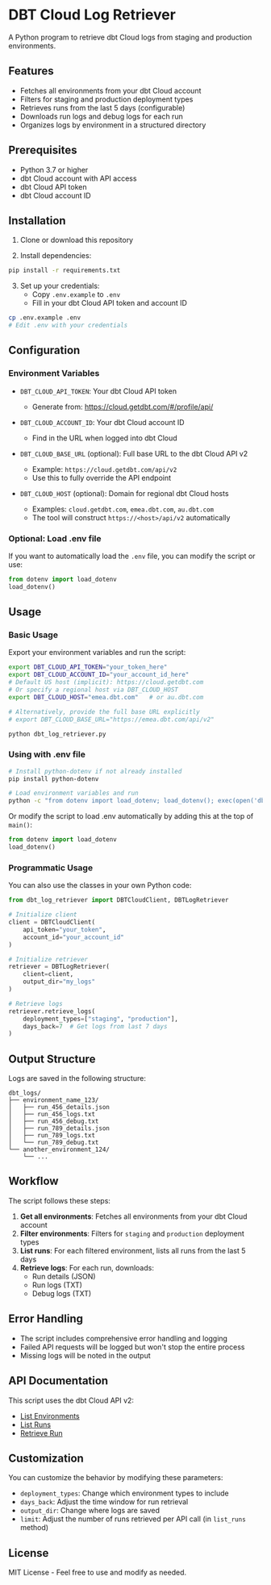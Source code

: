 # DBT Cloud Log Retriever

A Python program to retrieve dbt Cloud logs from staging and production environments.

## Features

- Fetches all environments from your dbt Cloud account
- Filters for staging and production deployment types
- Retrieves runs from the last 5 days (configurable)
- Downloads run logs and debug logs for each run
- Organizes logs by environment in a structured directory

## Prerequisites

- Python 3.7 or higher
- dbt Cloud account with API access
- dbt Cloud API token
- dbt Cloud account ID

## Installation

1. Clone or download this repository

2. Install dependencies:
```bash
pip install -r requirements.txt
```

3. Set up your credentials:
   - Copy `.env.example` to `.env`
   - Fill in your dbt Cloud API token and account ID

```bash
cp .env.example .env
# Edit .env with your credentials
```

## Configuration

### Environment Variables

- `DBT_CLOUD_API_TOKEN`: Your dbt Cloud API token
  - Generate from: https://cloud.getdbt.com/#/profile/api/
  
- `DBT_CLOUD_ACCOUNT_ID`: Your dbt Cloud account ID
  - Find in the URL when logged into dbt Cloud

- `DBT_CLOUD_BASE_URL` (optional): Full base URL to the dbt Cloud API v2
  - Example: `https://cloud.getdbt.com/api/v2`
  - Use this to fully override the API endpoint

- `DBT_CLOUD_HOST` (optional): Domain for regional dbt Cloud hosts
  - Examples: `cloud.getdbt.com`, `emea.dbt.com`, `au.dbt.com`
  - The tool will construct `https://<host>/api/v2` automatically

### Optional: Load .env file

If you want to automatically load the `.env` file, you can modify the script or use:

```python
from dotenv import load_dotenv
load_dotenv()
```

## Usage

### Basic Usage

Export your environment variables and run the script:

```bash
export DBT_CLOUD_API_TOKEN="your_token_here"
export DBT_CLOUD_ACCOUNT_ID="your_account_id_here"
# Default US host (implicit): https://cloud.getdbt.com
# Or specify a regional host via DBT_CLOUD_HOST
export DBT_CLOUD_HOST="emea.dbt.com"   # or au.dbt.com

# Alternatively, provide the full base URL explicitly
# export DBT_CLOUD_BASE_URL="https://emea.dbt.com/api/v2"

python dbt_log_retriever.py
```

### Using with .env file

```bash
# Install python-dotenv if not already installed
pip install python-dotenv

# Load environment variables and run
python -c "from dotenv import load_dotenv; load_dotenv(); exec(open('dbt_log_retriever.py').read())"
```

Or modify the script to load .env automatically by adding this at the top of `main()`:

```python
from dotenv import load_dotenv
load_dotenv()
```

### Programmatic Usage

You can also use the classes in your own Python code:

```python
from dbt_log_retriever import DBTCloudClient, DBTLogRetriever

# Initialize client
client = DBTCloudClient(
    api_token="your_token",
    account_id="your_account_id"
)

# Initialize retriever
retriever = DBTLogRetriever(
    client=client,
    output_dir="my_logs"
)

# Retrieve logs
retriever.retrieve_logs(
    deployment_types=["staging", "production"],
    days_back=7  # Get logs from last 7 days
)
```

## Output Structure

Logs are saved in the following structure:

```
dbt_logs/
├── environment_name_123/
│   ├── run_456_details.json
│   ├── run_456_logs.txt
│   ├── run_456_debug.txt
│   ├── run_789_details.json
│   ├── run_789_logs.txt
│   └── run_789_debug.txt
└── another_environment_124/
    └── ...
```

## Workflow

The script follows these steps:

1. **Get all environments**: Fetches all environments from your dbt Cloud account
2. **Filter environments**: Filters for `staging` and `production` deployment types
3. **List runs**: For each filtered environment, lists all runs from the last 5 days
4. **Retrieve logs**: For each run, downloads:
   - Run details (JSON)
   - Run logs (TXT)
   - Debug logs (TXT)

## Error Handling

- The script includes comprehensive error handling and logging
- Failed API requests will be logged but won't stop the entire process
- Missing logs will be noted in the output

## API Documentation

This script uses the dbt Cloud API v2:
- [List Environments](https://docs.getdbt.com/dbt-cloud/api-v2#/operations/List%20Environments)
- [List Runs](https://docs.getdbt.com/dbt-cloud/api-v2#/operations/List%20Runs)
- [Retrieve Run](https://docs.getdbt.com/dbt-cloud/api-v2#/operations/Retrieve%20Run)

## Customization

You can customize the behavior by modifying these parameters:

- `deployment_types`: Change which environment types to include
- `days_back`: Adjust the time window for run retrieval
- `output_dir`: Change where logs are saved
- `limit`: Adjust the number of runs retrieved per API call (in `list_runs` method)

## License

MIT License - Feel free to use and modify as needed.

